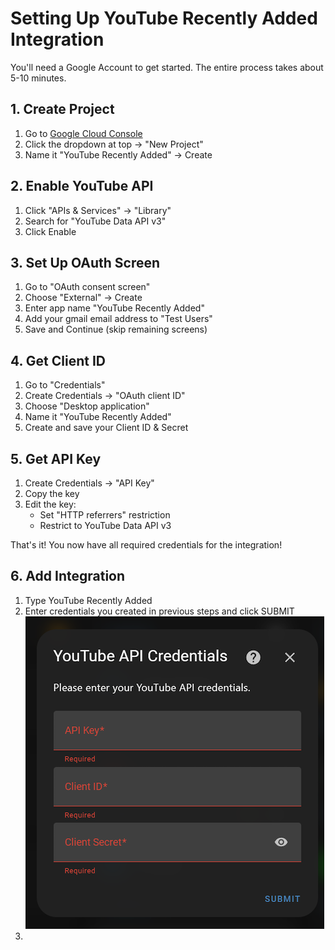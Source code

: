 # Setting Up YouTube Recently Added Integration

You'll need a Google Account to get started. The entire process takes about 5-10 minutes.

## 1. Create Project
1. Go to [Google Cloud Console](https://console.cloud.google.com)
2. Click the dropdown at top → "New Project"
3. Name it "YouTube Recently Added" → Create

## 2. Enable YouTube API
1. Click "APIs & Services" → "Library"
2. Search for "YouTube Data API v3"
3. Click Enable

## 3. Set Up OAuth Screen
1. Go to "OAuth consent screen"
2. Choose "External" → Create
3. Enter app name "YouTube Recently Added"
4. Add your gmail email address to "Test Users"
5. Save and Continue (skip remaining screens)

## 4. Get Client ID
1. Go to "Credentials"
2. Create Credentials → "OAuth client ID"
3. Choose "Desktop application"
4. Name it "YouTube Recently Added"
5. Create and save your Client ID & Secret

## 5. Get API Key
1. Create Credentials → "API Key"
2. Copy the key
3. Edit the key:
   - Set "HTTP referrers" restriction
   - Restrict to YouTube Data API v3

That's it! You now have all required credentials for the integration!

## 6. Add Integration
1. Type YouTube Recently Added
2. Enter credentials you created in previous steps and click SUBMIT
![Enter credentials screen](images/enter-credentials.png)
3. 